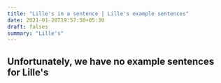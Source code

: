 ```yaml
---
title: "Lille's in a sentence | Lille's example sentences"
date: 2021-01-20T19:57:50+05:30
draft: falses
summary: "Lille's"
---
```

## Unfortunately, we have no example sentences for Lille's                 
